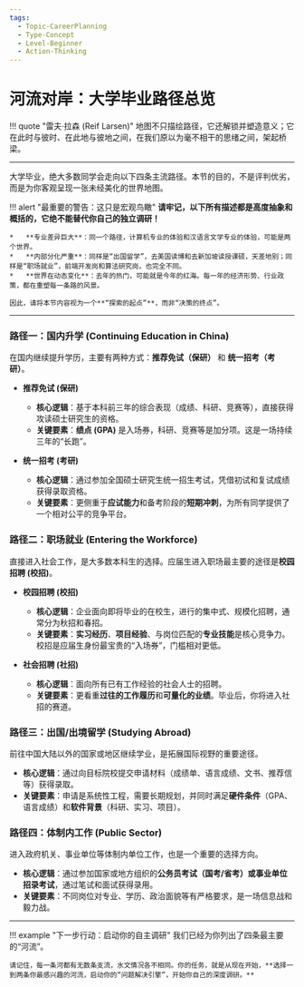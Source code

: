 ```yaml
---
tags:
  - Topic-CareerPlanning
  - Type-Concept
  - Level-Beginner
  - Action-Thinking
---
```


# 河流对岸：大学毕业路径总览

!!! quote "雷夫·拉森 (Reif Larsen)"
    地图不只描绘路径，它还解锁并塑造意义；它在此时与彼时、在此地与彼地之间，在我们原以为毫不相干的思绪之间，架起桥梁。

---

大学毕业，绝大多数同学会走向以下四条主流路径。本节的目的，不是评判优劣，而是为你客观呈现一张未经美化的世界地图。

!!! alert "最重要的警告：这只是宏观鸟瞰"
    **请牢记，以下所有描述都是高度抽象和概括的，它绝不能替代你自己的独立调研！**

    *   **专业差异巨大**：同一个路径，计算机专业的体验和汉语言文学专业的体验，可能是两个世界。
    *   **内部分化严重**：同样是“出国留学”，去美国读博和去新加坡读授课硕，天差地别；同样是“职场就业”，前端开发岗和算法研究岗，也完全不同。
    *   **世界在动态变化**：去年的热门，可能就是今年的红海。每一年的经济形势、行业政策，都在重塑每一条路的风景。

    因此，请将本节内容视为一个**“探索的起点”**，而非“决策的终点”。

---

### 路径一：国内升学 (Continuing Education in China)

在国内继续提升学历，主要有两种方式：**推荐免试（保研）** 和 **统一招考（考研）**。

*   **推荐免试 (保研)**
    *   **核心逻辑**：基于本科前三年的综合表现（成绩、科研、竞赛等），直接获得攻读硕士研究生的资格。
    *   **关键要素**：**绩点 (GPA)** 是入场券，科研、竞赛等是加分项。这是一场持续三年的“长跑”。

*   **统一招考 (考研)**
    *   **核心逻辑**：通过参加全国硕士研究生统一招生考试，凭借初试和复试成绩获得录取资格。
    *   **关键要素**：更侧重于**应试能力**和备考阶段的**短期冲刺**，为所有同学提供了一个相对公平的竞争平台。

### 路径二：职场就业 (Entering the Workforce)

直接进入社会工作，是大多数本科生的选择。应届生进入职场最主要的途径是**校园招聘 (校招)**。

*   **校园招聘 (校招)**
    *   **核心逻辑**：企业面向即将毕业的在校生，进行的集中式、规模化招聘，通常分为秋招和春招。
    *   **关键要素**：**实习经历**、**项目经验**、与岗位匹配的**专业技能**是核心竞争力。校招是应届生身份最宝贵的“入场券”，门槛相对更低。

*   **社会招聘 (社招)**
    *   **核心逻辑**：面向所有已有工作经验的社会人士的招聘。
    *   **关键要素**：更看重**过往的工作履历**和**可量化的业绩**。毕业后，你将进入社招的赛道。

### 路径三：出国/出境留学 (Studying Abroad)

前往中国大陆以外的国家或地区继续学业，是拓展国际视野的重要途径。

*   **核心逻辑**：通过向目标院校提交申请材料（成绩单、语言成绩、文书、推荐信等）获得录取。
*   **关键要素**：申请是系统性工程，需要长期规划，并同时满足**硬件条件**（GPA、语言成绩）和**软件背景**（科研、实习、项目）。

### 路径四：体制内工作 (Public Sector)

进入政府机关、事业单位等体制内单位工作，也是一个重要的选择方向。

*   **核心逻辑**：通过参加国家或地方组织的**公务员考试（国考/省考）**或**事业单位招录考试**，通过笔试和面试获得录用。
*   **关键要素**：不同岗位对专业、学历、政治面貌等有严格要求，是一场信息战和毅力战。

---

!!! example "下一步行动：启动你的自主调研"
    我们已经为你列出了四条最主要的“河流”。

    请记住，每一条河都有无数条支流，水文情况各不相同。你的任务，就是从现在开始，**选择一到两条你最感兴趣的河流，启动你的“问题解决引擎”，开始你自己的深度调研。**